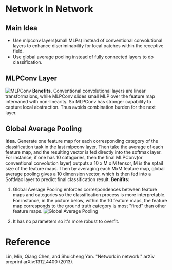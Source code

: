 # Network In Network

## Main Idea
- Use mlpconv layers(small MLPs) instead of conventional convolutional layers to enhance discriminability for local patches within the receptive field.
- Use global average pooling instead of fully connected layers to do classification.

## MLPConv Layer
![MLPConv](https://raw.githubusercontent.com/sunshineatnoon/Paper-Collection/master/images/MLPConv.png)
**Benefits.** Conventional convolutional layers are linear transformaions, while MLPConv slides small MLP over the feature map intervaned with non-linearity. So MLPConv has stronger capability to capture local abstraction. Thus avoids combination burden for the next layer.

## Global Average Pooling
**Idea.** Generate one feature map for each corresponding category of the classification task in the last mlpconv layer. Then take the average of each feature map, and the resulting vector is fed directly into the softmax layer. For instance, if one has 10 catagories, then the final MLPConv(or conventional convolution layer) outputs a 10 x M x M tensor, M is the sptail size of the feature maps. Then by averaging each MxM feature map, global average pooling gives a 10 dimension vector, which is then fed into a SoftMax layer to predict final classification result.
**Benifits:**
1. Global Average Pooling enforces correspondences between feature maps and categories so the classification process is more interpretable. For instance, in the picture below, within the 10 feature maps, the feature map corresponds to the ground truth category is most "fired" than other feature maps.
![Global Average Pooling](https://raw.githubusercontent.com/sunshineatnoon/Paper-Collection/master/images/GAP.png)

2. It has no parameters so it's more robust to overfit.

# Reference

Lin, Min, Qiang Chen, and Shuicheng Yan. "Network in network." arXiv preprint arXiv:1312.4400 (2013).
